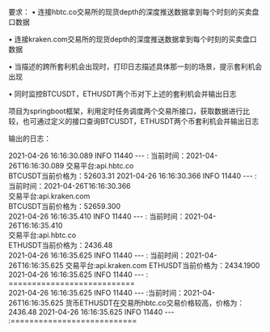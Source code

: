 要求：
• 连接hbtc.co交易所的现货depth的深度推送数据拿到每个时刻的买卖盘口数据

• 连接kraken.com交易所的现货depth的深度推送数据拿到每个时刻的买卖盘口数据

• 当描述的跨所套利机会出现时，打印日志描述具体那一刻的场景，提示套利机会出现

• 同时监控BTCUSDT，ETHUSDT两个币对下上述的套利机会并输出日志

项目为springboot框架，利用定时任务调度两个交易所接口，获取数据进行比较，也可通过定义的接口查询BTCUSDT，ETHUSDT两个币套利机会并输出日志

输出的日志：

2021-04-26 16:16:30.089  INFO 11440 ---   : 当前时间：2021-04-26T16:16:30.089 
交易平台:api.hbtc.co  
BTCUSDT当前价格为：52603.31 
2021-04-26 16:16:30.366  INFO 11440 ---   : 当前时间：2021-04-26T16:16:30.366   
交易平台:api.kraken.com   
BTCUSDT当前价格为：52659.300    
2021-04-26 16:16:35.410  INFO 11440 ---   : 当前时间：2021-04-26T16:16:35.410   
交易平台:api.hbtc.co    
ETHUSDT当前价格为：2436.48      
2021-04-26 16:16:35.625  INFO 11440 ---   : 当前时间：2021-04-26T16:16:35.625 
交易平台:api.kraken.com 
ETHUSDT当前价格为：2434.1900  
2021-04-26 16:16:35.625  INFO 11440 ---   : ===========================  
2021-04-26 16:16:35.625  INFO 11440 ---   :当前时间：2021-04-26T16:16:35.625
货币ETHUSDT在交易所hbtc.co交易价格较高，价格为：2436.48 
2021-04-26 16:16:35.625  INFO 11440 ---   :===========================  
